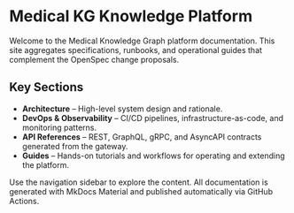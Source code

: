 # Medical KG Knowledge Platform

Welcome to the Medical Knowledge Graph platform documentation. This site aggregates specifications, runbooks, and operational guides that complement the OpenSpec change proposals.

## Key Sections

- **Architecture** – High-level system design and rationale.
- **DevOps & Observability** – CI/CD pipelines, infrastructure-as-code, and monitoring patterns.
- **API References** – REST, GraphQL, gRPC, and AsyncAPI contracts generated from the gateway.
- **Guides** – Hands-on tutorials and workflows for operating and extending the platform.

Use the navigation sidebar to explore the content. All documentation is generated with MkDocs Material and published automatically via GitHub Actions.

